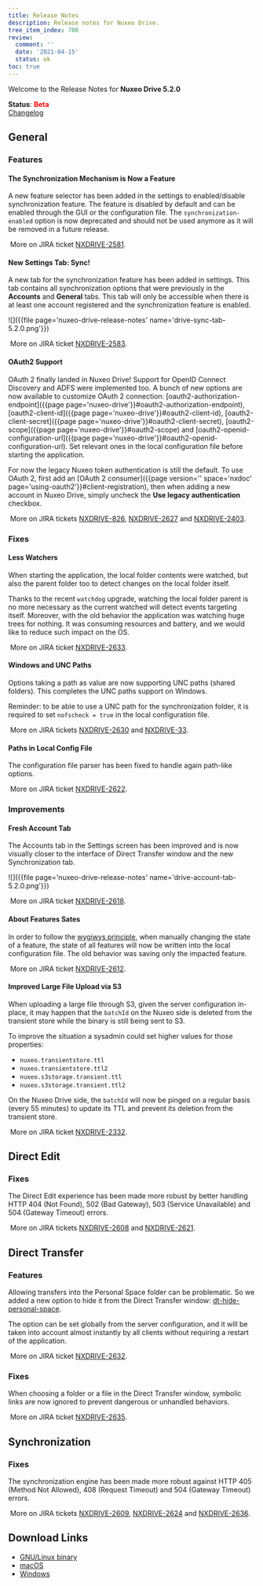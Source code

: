 ```yaml
---
title: Release Notes
description: Release notes for Nuxeo Drive.
tree_item_index: 700
review:
  comment: ''
  date: '2021-04-15'
  status: ok
toc: true
---
```


Welcome to the Release Notes for **Nuxeo Drive 5.2.0**

**Status**: <font color="#ff0000">**Beta**</font> </br>
<i class="fa fa-long-arrow-right" aria-hidden="true"></i> [Changelog](https://github.com/nuxeo/nuxeo-drive/blob/master/docs/changes/5.2.0.md)

## General

### Features

#### The Synchronization Mechanism is Now a Feature

A new feature selector has been added in the settings to enabled/disable synchronization feature. The feature is disabled by default and can be enabled through the GUI or the configuration file.
The `synchronization-enabled` option is now deprecated and should not be used anymore as it will be removed in a future release.

<i class="fa fa-long-arrow-right" aria-hidden="true"></i>&nbsp;More on JIRA ticket [NXDRIVE-2581](https://jira.nuxeo.com/browse/NXDRIVE-2581).

#### New Settings Tab: Sync!

A new tab for the synchronization feature has been added in settings. This tab contains all synchronization options that were previously in the **Accounts** and **General** tabs. This tab will only be accessible when there is at least one account registered and the synchronization feature is enabled.

![]({{file page='nuxeo-drive-release-notes' name='drive-sync-tab-5.2.0.png'}})

<i class="fa fa-long-arrow-right" aria-hidden="true"></i>&nbsp;More on JIRA ticket [NXDRIVE-2583](https://jira.nuxeo.com/browse/NXDRIVE-2583).

#### OAuth2 Support

OAuth 2 finally landed in Nuxeo Drive!
Support for OpenID Connect Discovery and ADFS were implemented too.
A bunch of new options are now available to customize OAuth 2 connection: [oauth2-authorization-endpoint]({{page page='nuxeo-drive'}}#oauth2-authorization-endpoint), [oauth2-client-id]({{page page='nuxeo-drive'}}#oauth2-client-id), [oauth2-client-secret]({{page page='nuxeo-drive'}}#oauth2-client-secret), [oauth2-scope]({{page page='nuxeo-drive'}}#oauth2-scope) and [oauth2-openid-configuration-url]({{page page='nuxeo-drive'}}#oauth2-openid-configuration-url). Set relevant ones in the local configuration file before starting the application.

For now the legacy Nuxeo token authentication is still the default. To use OAuth 2, first add an [OAuth 2 consumer]({{page version='' space='nxdoc' page='using-oauth2'}}#client-registration), then when adding a new account in Nuxeo Drive, simply uncheck the **Use legacy authentication** checkbox.

<i class="fa fa-long-arrow-right" aria-hidden="true"></i>&nbsp;More on JIRA tickets [NXDRIVE-826](https://jira.nuxeo.com/browse/NXDRIVE-826), [NXDRIVE-2627](https://jira.nuxeo.com/browse/NXDRIVE-2627) and [NXDRIVE-2403](https://jira.nuxeo.com/browse/NXDRIVE-2403).

### Fixes

#### Less Watchers

When starting the application, the local folder contents were watched, but also the parent folder too to detect changes on the local folder itself.

Thanks to the recent `watchdog` upgrade, watching the local folder parent is no more necessary as the current watched will detect events targeting itself.
Moreover, with the old behavior the application was watching huge trees for nothing. It was consuming resources and battery, and we would like to reduce such impact on the OS.

<i class="fa fa-long-arrow-right" aria-hidden="true"></i>&nbsp;More on JIRA ticket [NXDRIVE-2633](https://jira.nuxeo.com/browse/NXDRIVE-2633).

#### Windows and UNC Paths

Options taking a path as value are now supporting UNC paths (shared folders).
This completes the UNC paths support on Windows.

Reminder: to be able to use a UNC path for the synchronization folder, it is required to set `nofscheck = true` in the local configuration file.

<i class="fa fa-long-arrow-right" aria-hidden="true"></i>&nbsp;More on JIRA tickets [NXDRIVE-2630](https://jira.nuxeo.com/browse/NXDRIVE-2630) and [NXDRIVE-33](https://jira.nuxeo.com/browse/NXDRIVE-33).

#### Paths in Local Config File

The configuration file parser has been fixed to handle again path-like options.

<i class="fa fa-long-arrow-right" aria-hidden="true"></i>&nbsp;More on JIRA ticket [NXDRIVE-2622](https://jira.nuxeo.com/browse/NXDRIVE-2622).

### Improvements

#### Fresh Account Tab

The Accounts tab in the Settings screen has been improved and is now visually closer to the interface of Direct Transfer window and the new Synchronization tab.

![]({{file page='nuxeo-drive-release-notes' name='drive-account-tab-5.2.0.png'}})

<i class="fa fa-long-arrow-right" aria-hidden="true"></i>&nbsp;More on JIRA ticket [NXDRIVE-2618](https://jira.nuxeo.com/browse/NXDRIVE-2618).

#### About Features Sates

In order to follow the [wygiwys principle](https://en.wikipedia.org/wiki/WYSIWYG), when manually changing the state of a feature, the state of all features will now be written into the local configuration file. The old behavior was saving only the impacted feature.

<i class="fa fa-long-arrow-right" aria-hidden="true"></i>&nbsp;More on JIRA ticket [NXDRIVE-2612](https://jira.nuxeo.com/browse/NXDRIVE-2612).

#### Improved Large File Upload via S3

When uploading a large file through S3, given the server configuration in-place, it may happen that the `batchId` on the Nuxeo side is deleted from the transient store while the binary is still being sent to S3.

To improve the situation a sysadmin could set higher values for those properties:
  - `nuxeo.transientstore.ttl`
  - `nuxeo.transientstore.ttl2`
  - `nuxeo.s3storage.transient.ttl`
  - `nuxeo.s3storage.transient.ttl2`

On the Nuxeo Drive side, the `batchId` will now be pinged on a regular basis (every 55 minutes) to update its TTL and prevent its deletion from the transient store.

<i class="fa fa-long-arrow-right" aria-hidden="true"></i>&nbsp;More on JIRA ticket [NXDRIVE-2332](https://jira.nuxeo.com/browse/NXDRIVE-2332).

## Direct Edit

### Fixes

The Direct Edit experience has been made more robust by better handling HTTP 404 (Not Found), 502 (Bad Gateway), 503 (Service Unavailable) and 504 (Gateway Timeout) errors.

<i class="fa fa-long-arrow-right" aria-hidden="true"></i>&nbsp;More on JIRA tickets [NXDRIVE-2608](https://jira.nuxeo.com/browse/NXDRIVE-2608) and [NXDRIVE-2621](https://jira.nuxeo.com/browse/NXDRIVE-2621).

## Direct Transfer

### Features

Allowing transfers into the Personal Space folder can be problematic. So we added a new option to hide it from the Direct Transfer window: [dt-hide-personal-space](https://doc.nuxeo.com/client-apps/nuxeo-drive/#dt-hide-personal-space).

The option can be set globally from the server configuration, and it will be taken into account almost instantly by all clients without requiring a restart of the application.

<i class="fa fa-long-arrow-right" aria-hidden="true"></i>&nbsp;More on JIRA ticket [NXDRIVE-2632](https://jira.nuxeo.com/browse/NXDRIVE-2632).

### Fixes

When choosing a folder or a file in the Direct Transfer window, symbolic links are now ignored to prevent dangerous or unhandled behaviors.

<i class="fa fa-long-arrow-right" aria-hidden="true"></i>&nbsp;More on JIRA ticket [NXDRIVE-2635](https://jira.nuxeo.com/browse/NXDRIVE-2635).

## Synchronization

### Fixes

The synchronization engine has been made more robust against HTTP 405 (Method Not Allowed), 408 (Request Timeout) and 504 (Gateway Timeout) errors.

<i class="fa fa-long-arrow-right" aria-hidden="true"></i>&nbsp;More on JIRA tickets [NXDRIVE-2609](https://jira.nuxeo.com/browse/NXDRIVE-2609), [NXDRIVE-2624](https://jira.nuxeo.com/browse/NXDRIVE-2624) and [NXDRIVE-2636](https://jira.nuxeo.com/browse/NXDRIVE-2636).

## Download Links

- [GNU/Linux binary](https://community.nuxeo.com/static/drive-updates/beta/nuxeo-drive-5.2.0-x86_64.AppImage)
- [macOS](https://community.nuxeo.com/static/drive-updates/beta/nuxeo-drive-5.2.0.dmg)
- [Windows](https://community.nuxeo.com/static/drive-updates/beta/nuxeo-drive-5.2.0.exe)
